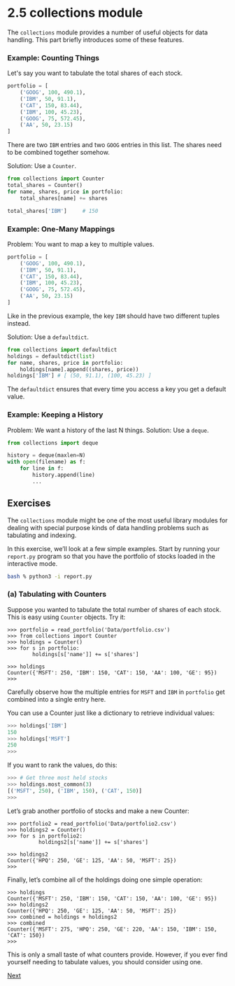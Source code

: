 # 2.5 collections module

The `collections` module provides a number of useful objects for data handling.
This part briefly introduces some of these features.

### Example: Counting Things

Let's say you want to tabulate the total shares of each stock.

```python
portfolio = [
    ('GOOG', 100, 490.1),
    ('IBM', 50, 91.1),
    ('CAT', 150, 83.44),
    ('IBM', 100, 45.23),
    ('GOOG', 75, 572.45),
    ('AA', 50, 23.15)
]
```

There are two `IBM` entries and two `GOOG` entries in this list. The shares need to be combined together somehow.

Solution: Use a `Counter`.

```python
from collections import Counter
total_shares = Counter()
for name, shares, price in portfolio:
    total_shares[name] += shares

total_shares['IBM']     # 150
```

### Example: One-Many Mappings

Problem: You want to map a key to multiple values.

```python
portfolio = [
    ('GOOG', 100, 490.1),
    ('IBM', 50, 91.1),
    ('CAT', 150, 83.44),
    ('IBM', 100, 45.23),
    ('GOOG', 75, 572.45),
    ('AA', 50, 23.15)
]
```

Like in the previous example, the key `IBM` should have two different tuples instead.

Solution: Use a `defaultdict`.

```python
from collections import defaultdict
holdings = defaultdict(list)
for name, shares, price in portfolio:
    holdings[name].append((shares, price))
holdings['IBM'] # [ (50, 91.1), (100, 45.23) ]
```

The `defaultdict` ensures that every time you access a key you get a default value.

### Example: Keeping a History

Problem: We want a history of the last N things.
Solution: Use a `deque`.

```python
from collections import deque

history = deque(maxlen=N)
with open(filename) as f:
    for line in f:
        history.append(line)
        ...
```

## Exercises

The `collections` module might be one of the most useful library
modules for dealing with special purpose kinds of data handling
problems such as tabulating and indexing.

In this exercise, we’ll look at a few simple examples.  Start by
running your `report.py` program so that you have the portfolio of
stocks loaded in the interactive mode.

```bash
bash % python3 -i report.py
```

### (a) Tabulating with Counters

Suppose you wanted to tabulate the total number of shares of each stock.
This is easy using `Counter` objects. Try it:

```pycon
>>> portfolio = read_portfolio('Data/portfolio.csv')
>>> from collections import Counter
>>> holdings = Counter()
>>> for s in portfolio:
        holdings[s['name']] += s['shares']

>>> holdings
Counter({'MSFT': 250, 'IBM': 150, 'CAT': 150, 'AA': 100, 'GE': 95})
>>>
```

Carefully observe how the multiple entries for `MSFT` and `IBM` in `portfolio` get combined into a single entry here.

You can use a Counter just like a dictionary to retrieve individual values:

```python
>>> holdings['IBM']
150
>>> holdings['MSFT']
250
>>>
```

If you want to rank the values, do this:

```python
>>> # Get three most held stocks
>>> holdings.most_common(3)
[('MSFT', 250), ('IBM', 150), ('CAT', 150)]
>>>
```

Let’s grab another portfolio of stocks and make a new Counter:

```pycon
>>> portfolio2 = read_portfolio('Data/portfolio2.csv')
>>> holdings2 = Counter()
>>> for s in portfolio2:
          holdings2[s['name']] += s['shares']

>>> holdings2
Counter({'HPQ': 250, 'GE': 125, 'AA': 50, 'MSFT': 25})
>>>
```

Finally, let’s combine all of the holdings doing one simple operation:

```pycon
>>> holdings
Counter({'MSFT': 250, 'IBM': 150, 'CAT': 150, 'AA': 100, 'GE': 95})
>>> holdings2
Counter({'HPQ': 250, 'GE': 125, 'AA': 50, 'MSFT': 25})
>>> combined = holdings + holdings2
>>> combined
Counter({'MSFT': 275, 'HPQ': 250, 'GE': 220, 'AA': 150, 'IBM': 150, 'CAT': 150})
>>>
```

This is only a small taste of what counters provide. However, if you
ever find yourself needing to tabulate values, you should consider
using one.

[Next](06_List_comprehension)